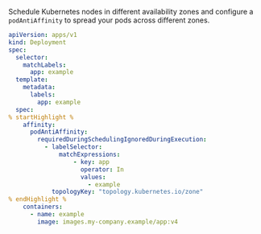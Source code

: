 Schedule Kubernetes nodes in different availability zones and configure a `podAntiAffinity` to spread your pods across different zones.

```yaml
apiVersion: apps/v1
kind: Deployment
spec:
  selector:
    matchLabels:
      app: example
  template:
    metadata:
      labels:
        app: example
  spec:
% startHighlight %
    affinity:
      podAntiAffinity:
        requiredDuringSchedulingIgnoredDuringExecution:
          - labelSelector:
              matchExpressions:
                  - key: app
                    operator: In
                    values:
                      - example
            topologyKey: "topology.kubernetes.io/zone"
% endHighlight %
    containers:
      - name: example
        image: images.my-company.example/app:v4
```

